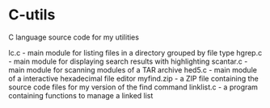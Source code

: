 # C-utils
C language source code for my utilities

lc.c - main module for listing files in a directory grouped by file type
hgrep.c - main module for displaying search results with highlighting
scantar.c - main module for scanning modules of a TAR archive
hed5.c - main module of a interactive hexadecimal file editor
myfind.zip - a ZIP file containing the source code files for my version of the find command
linklist.c - a program containing functions to manage a linked list

